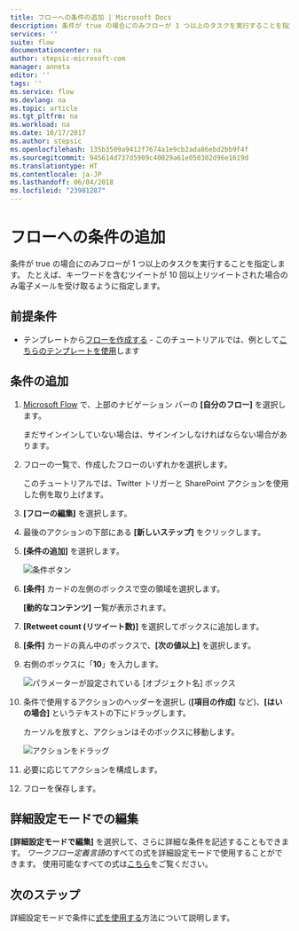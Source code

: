 ```yaml
---
title: フローへの条件の追加 | Microsoft Docs
description: 条件が true の場合にのみフローが 1 つ以上のタスクを実行することを指定します。
services: ''
suite: flow
documentationcenter: na
author: stepsic-microsoft-com
manager: anneta
editor: ''
tags: ''
ms.service: flow
ms.devlang: na
ms.topic: article
ms.tgt_pltfrm: na
ms.workload: na
ms.date: 10/17/2017
ms.author: stepsic
ms.openlocfilehash: 135b3509a9412f7674a1e9cb2ada86ebd2bb9f4f
ms.sourcegitcommit: 945614d737d5909c40029a61e050302d96e1619d
ms.translationtype: HT
ms.contentlocale: ja-JP
ms.lasthandoff: 06/04/2018
ms.locfileid: "23981287"
---
```

# <a name="add-a-condition-to-a-flow"></a>フローへの条件の追加

条件が true の場合にのみフローが 1 つ以上のタスクを実行することを指定します。 たとえば、キーワードを含むツイートが 10 回以上リツイートされた場合のみ電子メールを受け取るように指定します。

## <a name="prerequisites"></a>前提条件

* テンプレートから[フローを作成する](get-started-logic-template.md) - このチュートリアルでは、例として[こちらのテンプレートを使用](https://flow.microsoft.com/galleries/public/templates/e78571e5c70e4806a18eeacba5a897c8/)します

## <a name="add-a-condition"></a>条件の追加

1. [Microsoft Flow](https://flow.microsoft.com) で、上部のナビゲーション バーの **[自分のフロー]** を選択します。

    まだサインインしていない場合は、サインインしなければならない場合があります。

1. フローの一覧で、作成したフローのいずれかを選択します。

    このチュートリアルでは、Twitter トリガーと SharePoint アクションを使用した例を取り上げます。

1. **[フローの編集]** を選択します。

1. 最後のアクションの下部にある **[新しいステップ]** をクリックします。

1. **[条件の追加]** を選択します。

    ![条件ボタン](./media/add-condition/add-condition.png)

1. **[条件]** カードの左側のボックスで空の領域を選択します。

    **[動的なコンテンツ]** 一覧が表示されます。

1. **[Retweet count (リツイート数)]** を選択してボックスに追加します。

1. **[条件]** カードの真ん中のボックスで、**[次の値以上]** を選択します。

1. 右側のボックスに「**10**」を入力します。

    ![パラメーターが設定されている [オブジェクト名] ボックス](./media/add-condition/specify-condition.png)

1. 条件で使用するアクションのヘッダーを選択し (**[項目の作成]** など)、**[はいの場合]** というテキストの下にドラッグします。

    カーソルを放すと、アクションはそのボックスに移動します。

    ![アクションをドラッグ](./media/add-condition/drag-action.png)

1. 必要に応じてアクションを構成します。

1. フローを保存します。

## <a name="edit-in-advanced-mode"></a>詳細設定モードでの編集

**[詳細設定モードで編集]** を選択して、さらに詳細な条件を記述することもできます。 *ワークフロー定義言語*のすべての式を詳細設定モードで使用することができます。 使用可能なすべての式は[こちら](https://msdn.microsoft.com/library/azure/mt643789.aspx)をご覧ください。

## <a name="next-steps"></a>次のステップ

詳細設定モードで条件に[式を使用する](use-expressions-in-conditions.md)方法について説明します。
